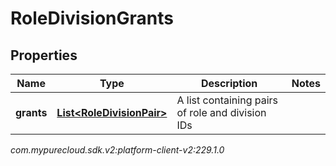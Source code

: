 # RoleDivisionGrants


## Properties

| Name | Type | Description | Notes |
| ------------ | ------------- | ------------- | ------------- |
| **grants** | [**List&lt;RoleDivisionPair&gt;**](RoleDivisionPair) | A list containing pairs of role and division IDs |  |




_com.mypurecloud.sdk.v2:platform-client-v2:229.1.0_

